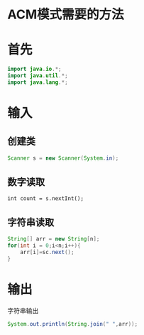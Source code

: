 # ACM模式需要的方法

# 首先

```java
import java.io.*;
import java.util.*;
import java.lang.*;
```





# 输入

## 创建类

```java
Scanner s = new Scanner(System.in);
```

## 数字读取

```
int count = s.nextInt();
```

## 字符串读取

```java
String[] arr = new String[n];
for(int i = 0;i<n;i++){
	arr[i]=sc.next();
}
```





# 输出



字符串输出

```java
System.out.println(String.join(" ",arr));
```

